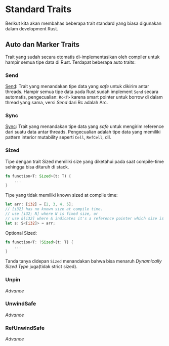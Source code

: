# Standard Traits #

Berikut kita akan membahas beberapa trait standard yang biasa digunakan dalam development Rust. 

## Auto dan Marker Traits ##
Trait yang sudah secara otomatis di-implementasikan oleh compiler untuk hampir semua tipe data di Rust. 
Terdapat beberapa auto traits:

### Send ###
[Send](https://doc.rust-lang.org/std/marker/trait.Send.html): Trait yang menandakan tipe data yang *safe* untuk dikirim antar threads. Hampir semua tipe data pada Rust sudah implement `Send` secara automatis, pengecualian: `Rc<T>` karena smart pointer untuk borrow di dalam thread yang sama, versi *Send* dari Rc adalah Arc.

### Sync ###
[Sync](https://doc.rust-lang.org/std/marker/trait.Sync.html): Trait yang menandakan tipe data yang *safe* untuk mengirim reference dari suatu data antar threads. Pengecualian adalah tipe data yang memiliki pattern interior mutability seperti `Cell`, `RefCell`, dll.

### Sized ###
Tipe dengan trait Sized memiliki size yang diketahui pada saat compile-time sehingga bisa ditaruh di stack.
```rust
fn function<T: Sized>(t: T) {
    ...
}
```

Tipe yang tidak memiliki known sized at compile time:
```rust
let arr: [i32] = [2, 3, 4, 5];
// [i32] has no known size at compile time.
// use [i32; N] where N is fixed size, or
// use &[i32] where & indicates it's a reference pointer which size is pointer's size and data referenced from other defined places.
let s: S<[i32]> = arr;
```

Optional Sized:
```rust
fn function<T: ?Sized>(t: T) {
    ...
}
```
Tanda tanya didepan `Sized` menandakan bahwa bisa menaruh *Dynamically Sized Type* juga(tidak strict sized).

### Unpin ###
*Advance*

### UnwindSafe ###
*Advance*

### RefUnwindSafe ###
*Advance*